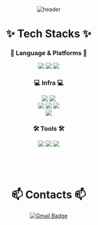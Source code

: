 <div align="center">
  
  ![header](https://capsule-render.vercel.app/api?type=waving&color=auto&height=300&section=header&text=Jaeyoung%20Choi&desc=Back-end%20developer&descSize=30&descAlign=70&fontSize=90&fontAlignY=38&animation=fadeIn)
</div>

<div align="center">

  <h1>✨ Tech Stacks ✨</h1>
  <h3>🌱 Language & Platforms 🌱</h3>
  <img src="https://img.shields.io/badge/java-007396?style=for-the-badge&logo=openjdk&logoColor=white">
  <img src="https://img.shields.io/badge/spring-6DB33F?style=for-the-badge&logo=spring&logoColor=white">
  <img src="https://img.shields.io/badge/spring_boot-6DB33F?style=for-the-badge&logo=springboot&logoColor=white">
  
  <h3>💻 Infra 💻</h3>
  <img src="https://img.shields.io/badge/mysql-4479A1?style=for-the-badge&logo=mysql&logoColor=white">
  <img src="https://img.shields.io/badge/oracle-F80000?style=for-the-badge&logo=oracle&logoColor=white"> 
  
  <br>
  <img src="https://img.shields.io/badge/aws_ec2-FF9900?style=for-the-badge&logo=amazonec2&logoColor=white">
  <img src="https://img.shields.io/badge/aws_rds-527FFF?style=for-the-badge&logo=amazonRds&logoColor=white">
  <img src="https://img.shields.io/badge/aws_s3-569A31?style=for-the-badge&logo=amazonS3&logoColor=white">
  <br>
  <img src="https://img.shields.io/badge/github_actions-2088FF?style=for-the-badge&logo=githubActions&logoColor=white">


  <h3>🛠 Tools 🛠</h3>
    <img src="https://img.shields.io/badge/intellij_IDEA-000000?style=for-the-badge&logo=intellijIdea&logoColor=white">
    <img src="https://img.shields.io/badge/git-F05032?style=for-the-badge&logo=git&logoColor=white">
    <img src="https://img.shields.io/badge/github-181717?style=for-the-badge&logo=github&logoColor=white">

  <br><br><br>

  <h1>📫 Contacts 📫</h1>
  
  [![Gmail Badge](https://img.shields.io/badge/email-EA4335?style=for-the-badge&logo=gmail&logoColor=white&link=mailto:enble_777@naver.com)](mailto:enble_777@naver.com)
</div>
